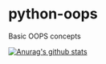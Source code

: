 # python-oops
Basic OOPS concepts


[![Anurag's github stats](https://github-readme-stats.vercel.app/api?username=rohithv07&show_icons=true)](https://github.com/anuraghazra/github-readme-stats)
